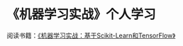 # 《机器学习实战》个人学习

阅读书籍：[《机器学习实战：基于Scikit-Learn和TensorFlow》](https://book.douban.com/subject/30317874/)